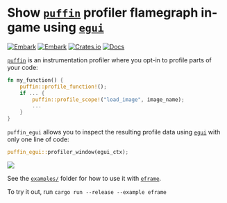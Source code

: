 # Show [`puffin`](https://github.com/EmbarkStudios/puffin/) profiler flamegraph in-game using [`egui`](https://github.com/emilk/egui)

[![Embark](https://img.shields.io/badge/embark-open%20source-blueviolet.svg)](https://embark.dev)
[![Embark](https://img.shields.io/badge/discord-ark-%237289da.svg?logo=discord)](https://discord.gg/dAuKfZS)
[![Crates.io](https://img.shields.io/crates/v/puffin_egui.svg)](https://crates.io/crates/puffin_egui)
[![Docs](https://docs.rs/puffin_egui/badge.svg)](https://docs.rs/puffin_egui)

[`puffin`](https://github.com/EmbarkStudios/puffin/) is an instrumentation profiler where you opt-in to profile parts of your code:

``` rust
fn my_function() {
    puffin::profile_function!();
    if ... {
        puffin::profile_scope!("load_image", image_name);
        ...
    }
}
```

`puffin_egui` allows you to inspect the resulting profile data using [`egui`](https://github.com/emilk/egui) with only one line of code:

``` rust
puffin_egui::profiler_window(egui_ctx);
```

<img src="puffin_egui.gif">

See the [`examples/`](examples/) folder for how to use it with [`eframe`](https://docs.rs/eframe).

To try it out, run `cargo run --release --example eframe`
